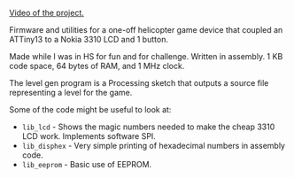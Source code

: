 [Video of the project.](https://vimeo.com/110753789)

Firmware and utilities for a one-off helicopter game device that coupled an ATTiny13 to a Nokia 3310 LCD and 1 button.

Made while I was in HS for fun and for challenge. Written in assembly. 1 KB code space, 64 bytes of RAM, and 1 MHz clock.

The level gen program is a Processing sketch that outputs a source file representing a level for the game.

Some of the code might be useful to look at:

* `lib_lcd` - Shows the magic numbers needed to make the cheap 3310 LCD work. Implements software SPI.
* `lib_disphex` - Very simple printing of hexadecimal numbers in assembly code.
* `lib_eeprom` - Basic use of EEPROM.
